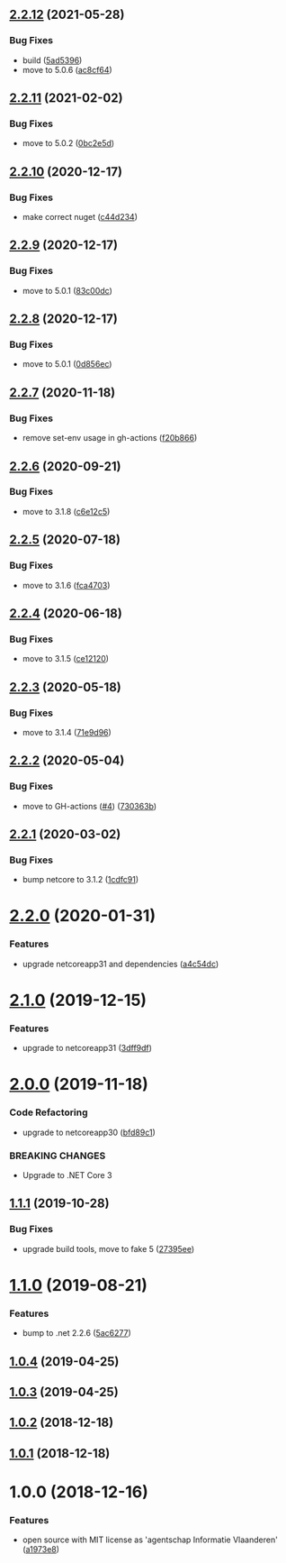 ## [2.2.12](https://github.com/informatievlaanderen/hashcode-calculator/compare/v2.2.11...v2.2.12) (2021-05-28)


### Bug Fixes

* build ([5ad5396](https://github.com/informatievlaanderen/hashcode-calculator/commit/5ad5396d902aec1d609e516c6ec79863923bd0a4))
* move to 5.0.6 ([ac8cf64](https://github.com/informatievlaanderen/hashcode-calculator/commit/ac8cf64c1e567cffd1f6ff9724da98a2533be9ed))

## [2.2.11](https://github.com/informatievlaanderen/hashcode-calculator/compare/v2.2.10...v2.2.11) (2021-02-02)


### Bug Fixes

* move to 5.0.2 ([0bc2e5d](https://github.com/informatievlaanderen/hashcode-calculator/commit/0bc2e5da79e0c6033b2eefe5ea81794774c11736))

## [2.2.10](https://github.com/informatievlaanderen/hashcode-calculator/compare/v2.2.9...v2.2.10) (2020-12-17)


### Bug Fixes

* make correct nuget ([c44d234](https://github.com/informatievlaanderen/hashcode-calculator/commit/c44d234daa1125ca35aa57e8b69e7751dedbd99a))

## [2.2.9](https://github.com/informatievlaanderen/hashcode-calculator/compare/v2.2.8...v2.2.9) (2020-12-17)


### Bug Fixes

* move to 5.0.1 ([83c00dc](https://github.com/informatievlaanderen/hashcode-calculator/commit/83c00dc78d9a486f1150a962aa0b9f2a32aa4f33))

## [2.2.8](https://github.com/informatievlaanderen/hashcode-calculator/compare/v2.2.7...v2.2.8) (2020-12-17)


### Bug Fixes

* move to 5.0.1 ([0d856ec](https://github.com/informatievlaanderen/hashcode-calculator/commit/0d856eccac78cd2eaf28457c864a6597612e595b))

## [2.2.7](https://github.com/informatievlaanderen/hashcode-calculator/compare/v2.2.6...v2.2.7) (2020-11-18)


### Bug Fixes

* remove set-env usage in gh-actions ([f20b866](https://github.com/informatievlaanderen/hashcode-calculator/commit/f20b866f0b57d3a74d88160ff4bc0e9cd8f75cb8))

## [2.2.6](https://github.com/informatievlaanderen/hashcode-calculator/compare/v2.2.5...v2.2.6) (2020-09-21)


### Bug Fixes

* move to 3.1.8 ([c6e12c5](https://github.com/informatievlaanderen/hashcode-calculator/commit/c6e12c5457e005a536460b7328224fa232bf90d7))

## [2.2.5](https://github.com/informatievlaanderen/hashcode-calculator/compare/v2.2.4...v2.2.5) (2020-07-18)


### Bug Fixes

* move to 3.1.6 ([fca4703](https://github.com/informatievlaanderen/hashcode-calculator/commit/fca47032ba8bc700a84d1d60d1dc7c858b295c6d))

## [2.2.4](https://github.com/informatievlaanderen/hashcode-calculator/compare/v2.2.3...v2.2.4) (2020-06-18)


### Bug Fixes

* move to 3.1.5 ([ce12120](https://github.com/informatievlaanderen/hashcode-calculator/commit/ce121200de5f8de990a778309c16556b429fe32d))

## [2.2.3](https://github.com/informatievlaanderen/hashcode-calculator/compare/v2.2.2...v2.2.3) (2020-05-18)


### Bug Fixes

* move to 3.1.4 ([71e9d96](https://github.com/informatievlaanderen/hashcode-calculator/commit/71e9d9655f16dbf04490aa935a76da215e3ac1f4))

## [2.2.2](https://github.com/informatievlaanderen/hashcode-calculator/compare/v2.2.1...v2.2.2) (2020-05-04)


### Bug Fixes

* move to GH-actions ([#4](https://github.com/informatievlaanderen/hashcode-calculator/issues/4)) ([730363b](https://github.com/informatievlaanderen/hashcode-calculator/commit/730363bcda6830a0becf653230270622206187c6))

## [2.2.1](https://github.com/informatievlaanderen/hashcode-calculator/compare/v2.2.0...v2.2.1) (2020-03-02)


### Bug Fixes

* bump netcore to 3.1.2 ([1cdfc91](https://github.com/informatievlaanderen/hashcode-calculator/commit/1cdfc91e384a334b631665a9223e8d4b95240d12))

# [2.2.0](https://github.com/informatievlaanderen/hashcode-calculator/compare/v2.1.0...v2.2.0) (2020-01-31)


### Features

* upgrade netcoreapp31 and dependencies ([a4c54dc](https://github.com/informatievlaanderen/hashcode-calculator/commit/a4c54dce3554f7610a5b13857a9032cf7c13d1c1))

# [2.1.0](https://github.com/informatievlaanderen/hashcode-calculator/compare/v2.0.0...v2.1.0) (2019-12-15)


### Features

* upgrade to netcoreapp31 ([3dff9df](https://github.com/informatievlaanderen/hashcode-calculator/commit/3dff9df88ef31dd579f6676a0c18dc46292ed57f))

# [2.0.0](https://github.com/informatievlaanderen/hashcode-calculator/compare/v1.1.1...v2.0.0) (2019-11-18)


### Code Refactoring

* upgrade to netcoreapp30 ([bfd89c1](https://github.com/informatievlaanderen/hashcode-calculator/commit/bfd89c1))


### BREAKING CHANGES

* Upgrade to .NET Core 3

## [1.1.1](https://github.com/informatievlaanderen/hashcode-calculator/compare/v1.1.0...v1.1.1) (2019-10-28)


### Bug Fixes

* upgrade build tools, move to fake 5 ([27395ee](https://github.com/informatievlaanderen/hashcode-calculator/commit/27395ee))

# [1.1.0](https://github.com/informatievlaanderen/hashcode-calculator/compare/v1.0.4...v1.1.0) (2019-08-21)


### Features

* bump to .net 2.2.6 ([5ac6277](https://github.com/informatievlaanderen/hashcode-calculator/commit/5ac6277))

## [1.0.4](https://github.com/informatievlaanderen/hashcode-calculator/compare/v1.0.3...v1.0.4) (2019-04-25)

## [1.0.3](https://github.com/informatievlaanderen/hashcode-calculator/compare/v1.0.2...v1.0.3) (2019-04-25)

## [1.0.2](https://github.com/informatievlaanderen/hashcode-calculator/compare/v1.0.1...v1.0.2) (2018-12-18)

## [1.0.1](https://github.com/informatievlaanderen/hashcode-calculator/compare/v1.0.0...v1.0.1) (2018-12-18)

# 1.0.0 (2018-12-16)


### Features

* open source with MIT license as 'agentschap Informatie Vlaanderen' ([a1973e8](https://github.com/informatievlaanderen/hashcode-calculator/commit/a1973e8))
